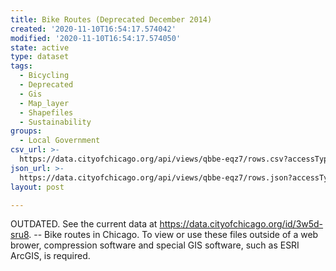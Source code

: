 ```yaml
---
title: Bike Routes (Deprecated December 2014)
created: '2020-11-10T16:54:17.574042'
modified: '2020-11-10T16:54:17.574050'
state: active
type: dataset
tags:
  - Bicycling
  - Deprecated
  - Gis
  - Map_layer
  - Shapefiles
  - Sustainability
groups:
  - Local Government
csv_url: >-
  https://data.cityofchicago.org/api/views/qbbe-eqz7/rows.csv?accessType=DOWNLOAD
json_url: >-
  https://data.cityofchicago.org/api/views/qbbe-eqz7/rows.json?accessType=DOWNLOAD
layout: post

---
```

OUTDATED.  See the current data at https://data.cityofchicago.org/id/3w5d-sru8. -- Bike routes in Chicago. To view or use these files outside of a web brower, compression software and special GIS software, such as ESRI ArcGIS, is required.
